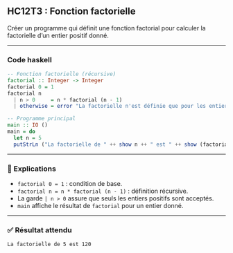 ## HC12T3 : Fonction factorielle

Créer un programme qui définit une fonction factorial pour calculer la factorielle d’un entier positif donné.

---

### Code haskell

```haskell
-- Fonction factorielle (récursive)
factorial :: Integer -> Integer
factorial 0 = 1
factorial n
  | n > 0     = n * factorial (n - 1)
  | otherwise = error "La factorielle n'est définie que pour les entiers positifs"

-- Programme principal
main :: IO ()
main = do
  let n = 5
  putStrLn ("La factorielle de " ++ show n ++ " est " ++ show (factorial n))
```

---

### 🔎 Explications

* `factorial 0 = 1` : condition de base.
* `factorial n = n * factorial (n - 1)` : définition récursive.
* La garde `| n > 0` assure que seuls les entiers positifs sont acceptés.
* `main` affiche le résultat de `factorial` pour un entier donné.

---

### ✅ Résultat attendu

```
La factorielle de 5 est 120
```


